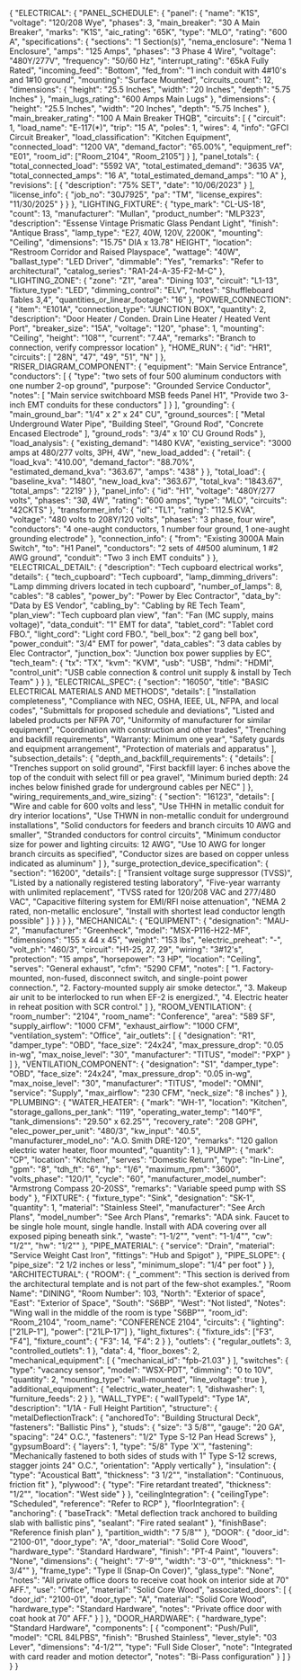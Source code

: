 {
  "ELECTRICAL": {
    "PANEL_SCHEDULE": {
      "panel": {
        "name": "K1S",
        "voltage": "120/208 Wye",
        "phases": 3,
        "main_breaker": "30 A Main Breaker",
        "marks": "K1S",
        "aic_rating": "65K",
        "type": "MLO",
        "rating": "600 A",
        "specifications": {
          "sections": "1 Section(s)",
          "nema_enclosure": "Nema 1 Enclosure",
          "amps": "125 Amps",
          "phases": "3 Phase 4 Wire",
          "voltage": "480Y/277V",
          "frequency": "50/60 Hz",
          "interrupt_rating": "65kA Fully Rated",
          "incoming_feed": "Bottom",
          "fed_from": "1 inch conduit with 4#10's and 1#10 ground",
          "mounting": "Surface Mounted",
          "circuits_count": 12,
          "dimensions": {
            "height": "25.5 Inches",
            "width": "20 Inches",
            "depth": "5.75 Inches"
          },
          "main_lugs_rating": "600 Amps Main Lugs"
        },
        "dimensions": {
          "height": "25.5 Inches",
          "width": "20 Inches",
          "depth": "5.75 Inches"
        },
        "main_breaker_rating": "100 A Main Breaker THQB",
        "circuits": [
          {
            "circuit": 1,
            "load_name": "E-117(*)",
            "trip": "15 A",
            "poles": 1,
            "wires": 4,
            "info": "GFCI Circuit Breaker",
            "load_classification": "Kitchen Equipment",
            "connected_load": "1200 VA",
            "demand_factor": "65.00%",
            "equipment_ref": "E01",
            "room_id": ["Room_2104", "Room_2105"]
          }
        ],
        "panel_totals": {
          "total_connected_load": "5592 VA",
          "total_estimated_demand": "3635 VA",
          "total_connected_amps": "16 A",
          "total_estimated_demand_amps": "10 A"
        },
        "revisions": [
          {
            "description": "75% SET",
            "date": "10/06/2023"
          }
        ],
        "license_info": {
          "job_no": "30J7925",
          "pa": "TM",
          "license_expires": "11/30/2025"
        }
      }
    },
    "LIGHTING_FIXTURE": {
      "type_mark": "CL-US-18",
      "count": 13,
      "manufacturer": "Mullan",
      "product_number": "MLP323",
      "description": "Essense Vintage Prismatic Glass Pendant Light",
      "finish": "Antique Brass",
      "lamp_type": "E27, 40W, 120V, 2200K",
      "mounting": "Ceiling",
      "dimensions": "15.75\" DIA x 13.78\" HEIGHT",
      "location": "Restroom Corridor and Raised Playspace",
      "wattage": "40W",
      "ballast_type": "LED Driver",
      "dimmable": "Yes",
      "remarks": "Refer to architectural",
      "catalog_series": "RA1-24-A-35-F2-M-C"
    },
    "LIGHTING_ZONE": {
      "zone": "Z1",
      "area": "Dining 103",
      "circuit": "L1-13",
      "fixture_type": "LED",
      "dimming_control": "ELV",
      "notes": "Shuffleboard Tables 3,4",
      "quantities_or_linear_footage": "16"
    },
    "POWER_CONNECTION": {
      "item": "E101A",
      "connection_type": "JUNCTION BOX",
      "quantity": 2,
      "description": "Door Heater / Conden. Drain Line Heater / Heated Vent Port",
      "breaker_size": "15A",
      "voltage": "120",
      "phase": 1,
      "mounting": "Ceiling",
      "height": "108\"",
      "current": "7.4A",
      "remarks": "Branch to connection, verify compressor location"
    },
    "HOME_RUN": {
      "id": "HR1",
      "circuits": [
        "28N",
        "47",
        "49",
        "51",
        "N"
      ]
    },
    "RISER_DIAGRAM_COMPONENT": {
      "equipment": "Main Service Entrance",
      "conductors": [
        {
          "type": "two sets of four 500 aluminum conductors with one number 2-op ground",
          "purpose": "Grounded Service Conductor",
          "notes": [
            "Main service switchboard MSB feeds Panel H1",
            "Provide two 3-inch EMT conduits for these conductors"
          ]
        }
      ],
      "grounding": {
        "main_ground_bar": "1/4\" x 2\" x 24\" CU",
        "ground_sources": [
          "Metal Underground Water Pipe",
          "Building Steel",
          "Ground Rod",
          "Concrete Encased Electrode"
        ],
        "ground_rods": "3/4\" x 10' CU Ground Rods"
      },
      "load_analysis": {
        "existing_demand": "1480 KVA",
        "existing_service": "3000 amps at 480/277 volts, 3PH, 4W",
        "new_load_added": {
          "retail": {
            "load_kva": "410.00",
            "demand_factor": "88.70%",
            "estimated_demand_kva": "363.67",
            "amps": "438"
          }
        },
        "total_load": {
          "baseline_kva": "1480",
          "new_load_kva": "363.67",
          "total_kva": "1843.67",
          "total_amps": "2219"
        }
      },
      "panel_info": {
        "id": "H1",
        "voltage": "480Y/277 volts",
        "phases": "3Ø, 4W",
        "rating": "600 amps",
        "type": "MLO",
        "circuits": "42CKTS"
      },
      "transformer_info": {
        "id": "TL1",
        "rating": "112.5 KVA",
        "voltage": "480 volts to 208Y/120 volts",
        "phases": "3 phase, four wire",
        "conductors": "4 one-aught conductors, 1 number four ground, 1 one-aught grounding electrode"
      },
      "connection_info": {
        "from": "Existing 3000A Main Switch",
        "to": "H1 Panel",
        "conductors": "2 sets of 4#500 aluminum, 1 #2 AWG ground",
        "conduit": "Two 3 inch EMT conduits"
      }
    },
    "ELECTRICAL_DETAIL": {
      "description": "Tech cupboard electrical works",
      "details": {
        "tech_cupboard": "Tech cupboard",
        "lamp_dimming_drivers": "Lamp dimming drivers located in tech cupboard",
        "number_of_lamps": 8,
        "cables": "8 cables",
        "power_by": "Power by Elec Contractor",
        "data_by": "Data by ES Vendor",
        "cabling_by": "Cabling by RE Tech Team",
        "plan_view": "Tech cupboard plan view",
        "fan": "Fan (MC supply, mains voltage)",
        "data_conduit": "1\" EMT for data",
        "tablet_cord": "Tablet cord FBO.",
        "light_cord": "Light cord FBO.",
        "bell_box": "2 gang bell box",
        "power_conduit": "3/4\" EMT for power",
        "data_cables": "3 data cables by Elec Contractor",
        "junction_box": "Junction box power supplies by EC",
        "tech_team": {
          "tx": "TX",
          "kvm": "KVM",
          "usb": "USB",
          "hdmi": "HDMI",
          "control_unit": "USB cable connection & control unit supply & install by Tech Team"
        }
      }
    },
    "ELECTRICAL_SPEC": {
      "section": "16050",
      "title": "BASIC ELECTRICAL MATERIALS AND METHODS",
      "details": [
        "Installation completeness",
        "Compliance with NEC, OSHA, IEEE, UL, NFPA, and local codes",
        "Submittals for proposed schedule and deviations",
        "Listed and labeled products per NFPA 70",
        "Uniformity of manufacturer for similar equipment",
        "Coordination with construction and other trades",
        "Trenching and backfill requirements",
        "Warranty: Minimum one year",
        "Safety guards and equipment arrangement",
        "Protection of materials and apparatus"
      ],
      "subsection_details": {
        "depth_and_backfill_requirements": {
          "details": [
            "Trenches support on solid ground",
            "First backfill layer: 6 inches above the top of the conduit with select fill or pea gravel",
            "Minimum buried depth: 24 inches below finished grade for underground cables per NEC"
          ]
        },
        "wiring_requirements_and_wire_sizing": {
          "section": "16123",
          "details": [
            "Wire and cable for 600 volts and less",
            "Use THHN in metallic conduit for dry interior locations",
            "Use THWN in non-metallic conduit for underground installations",
            "Solid conductors for feeders and branch circuits 10 AWG and smaller",
            "Stranded conductors for control circuits",
            "Minimum conductor size for power and lighting circuits: 12 AWG",
            "Use 10 AWG for longer branch circuits as specified",
            "Conductor sizes are based on copper unless indicated as aluminum"
          ]
        },
        "surge_protection_device_specification": {
          "section": "16200",
          "details": [
            "Transient voltage surge suppressor (TVSS)",
            "Listed by a nationally registered testing laboratory",
            "Five-year warranty with unlimited replacement",
            "TVSS rated for 120/208 VAC and 277/480 VAC",
            "Capacitive filtering system for EMI/RFI noise attenuation",
            "NEMA 2 rated, non-metallic enclosure",
            "Install with shortest lead conductor length possible"
          ]
        }
      }
    }
  },
  "MECHANICAL": {
    "EQUIPMENT": {
      "designation": "MAU-2",
      "manufacturer": "Greenheck",
      "model": "MSX-P116-H22-MF",
      "dimensions": "155 x 44 x 45",
      "weight": "153 lbs",
      "electric_preheat": "-",
      "volt_ph": "460/3",
      "circuit": "H1-25, 27, 29",
      "wiring": "3#12's",
      "protection": "15 amps",
      "horsepower": "3 HP",
      "location": "Ceiling",
      "serves": "General exhaust",
      "cfm": "5290 CFM",
      "notes": [
        "1. Factory-mounted, non-fused, disconnect switch, and single-point power connection.",
        "2. Factory-mounted supply air smoke detector.",
        "3. Makeup air unit to be interlocked to run when EF-2 is energized.",
        "4. Electric heater in reheat position with SCR control."
      ]
    },
    "ROOM_VENTILATION": {
      "room_number": "2104",
      "room_name": "Conference",
      "area": "589 SF",
      "supply_airflow": "1000 CFM",
      "exhaust_airflow": "1000 CFM",
      "ventilation_system": "Office",
      "air_outlets": [
        {
          "designation": "R1",
          "damper_type": "OBD",
          "face_size": "24x24",
          "max_pressure_drop": "0.05 in-wg",
          "max_noise_level": "30",
          "manufacturer": "TITUS",
          "model": "PXP"
        }
      ]
    },
    "VENTILATION_COMPONENT": {
      "designation": "S1",
      "damper_type": "OBD",
      "face_size": "24x24",
      "max_pressure_drop": "0.05 in-wg",
      "max_noise_level": "30",
      "manufacturer": "TITUS",
      "model": "OMNI",
      "service": "Supply",
      "max_airflow": "230 CFM",
      "neck_size": "8 inches"
    }
  },
  "PLUMBING": {
    "WATER_HEATER": {
      "mark": "WH-1",
      "location": "Kitchen",
      "storage_gallons_per_tank": "119",
      "operating_water_temp": "140°F",
      "tank_dimensions": "29.50\" x 62.25\"",
      "recovery_rate": "208 GPH",
      "elec_power_per_unit": "480/3",
      "kw_input": "40.5",
      "manufacturer_model_no": "A.O. Smith DRE-120",
      "remarks": "120 gallon electric water heater, floor mounted",
      "quantity": 1
    },
    "PUMP": {
      "mark": "CP",
      "location": "Kitchen",
      "serves": "Domestic Return",
      "type": "In-Line",
      "gpm": "8",
      "tdh_ft": "6",
      "hp": "1/6",
      "maximum_rpm": "3600",
      "volts_phase": "120/1",
      "cycle": "60",
      "manufacturer_model_number": "Armstrong Compass 20-20SS",
      "remarks": "Variable speed pump with SS body"
    },
    "FIXTURE": {
      "fixture_type": "Sink",
      "designation": "SK-1",
      "quantity": 1,
      "material": "Stainless Steel",
      "manufacturer": "See Arch Plans",
      "model_number": "See Arch Plans",
      "remarks": "ADA sink. Faucet to be single hole mount, single handle. Install with ADA covering over all exposed piping beneath sink.",
      "waste": "1-1/2\"",
      "vent": "1-1/4\"",
      "cw": "1/2\"",
      "hw": "1/2\""
    },
    "PIPE_MATERIAL": {
      "service": "Drain",
      "material": "Service Weight Cast Iron",
      "fittings": "Hub and Spigot"
    },
    "PIPE_SLOPE": {
      "pipe_size": "2 1/2 inches or less",
      "minimum_slope": "1/4\" per foot"
    }
  },
  "ARCHITECTURAL": {
    "ROOM": {
      "_comment": "This section is derived from the architectural template and is not part of the few-shot examples.",
      "Room Name": "DINING",
      "Room Number": 103,
      "North": "Exterior of space",
      "East": "Exterior of Space",
      "South": "S6BP",
      "West": "Not listed",
      "Notes": "Wing wall in the middle of the room is type \"S6BP\"",
      "room_id": "Room_2104",
      "room_name": "CONFERENCE 2104",
      "circuits": {
        "lighting": ["21LP-1"],
        "power": ["21LP-17"]
      },
      "light_fixtures": {
        "fixture_ids": ["F3", "F4"],
        "fixture_count": {
          "F3": 14,
          "F4": 2
        }
      },
      "outlets": {
        "regular_outlets": 3,
        "controlled_outlets": 1
      },
      "data": 4,
      "floor_boxes": 2,
      "mechanical_equipment": [
        {
          "mechanical_id": "fpb-21.03"
        }
      ],
      "switches": {
        "type": "vacancy sensor",
        "model": "WSX-PDT", 
        "dimming": "0 to 10V",
        "quantity": 2,
        "mounting_type": "wall-mounted",
        "line_voltage": true
      },
      "additional_equipment": {
        "electric_water_heater": 1,
        "dishwasher": 1,
        "furniture_feeds": 2
      }
    },
    "WALL_TYPE": {
      "wallTypeId": "Type 1A",
      "description": "1/1A - Full Height Partition",
      "structure": {
        "metalDeflectionTrack": {
          "anchoredTo": "Building Structural Deck",
          "fasteners": "Ballistic Pins"
        },
        "studs": {
          "size": "3 5/8\"",
          "gauge": "20 GA",
          "spacing": "24\" O.C.",
          "fasteners": "1/2\" Type S-12 Pan Head Screws"
        },
        "gypsumBoard": {
          "layers": 1,
          "type": "5/8\" Type 'X'",
          "fastening": "Mechanically fastened to both sides of studs with 1\" Type S-12 screws, stagger joints 24\" O.C.",
          "orientation": "Apply vertically"
        },
        "insulation": {
          "type": "Acoustical Batt",
          "thickness": "3 1/2\"",
          "installation": "Continuous, friction fit"
        },
        "plywood": {
          "type": "Fire retardant treated",
          "thickness": "1/2\"",
          "location": "West side"
        }
      },
      "ceilingIntegration": {
        "ceilingType": "Scheduled",
        "reference": "Refer to RCP"
      },
      "floorIntegration": {
        "anchoring": {
          "baseTrack": "Metal deflection track anchored to building slab with ballistic pins",
          "sealant": "Fire rated sealant"
        },
        "finishBase": "Reference finish plan"
      },
      "partition_width": "7 5/8\""
    },
    "DOOR": {
      "door_id": "2100-01",
      "door_type": "A",
      "door_material": "Solid Core Wood",
      "hardware_type": "Standard Hardware",
      "finish": "PT-4 Paint",
      "louvers": "None",
      "dimensions": {
        "height": "7'-9\"",
        "width": "3'-0\"",
        "thickness": "1-3/4\""
      },
      "frame_type": "Type II (Snap-On Cover)",
      "glass_type": "None",
      "notes": "All private office doors to receive coat hook on interior side at 70\" AFF.",
      "use": "Office",
      "material": "Solid Core Wood",
      "associated_doors": [
        {
          "door_id": "2100-01",
          "door_type": "A",
          "material": "Solid Core Wood",
          "hardware_type": "Standard Hardware",
          "notes": "Private office door with coat hook at 70\" AFF."
        }
      ]
    },
    "DOOR_HARDWARE": {
      "hardware_type": "Standard Hardware",
      "components": [
        {
          "component": "Push/Pull",
          "model": "CRL 84LPBS",
          "finish": "Brushed Stainless",
          "lever_style": "03 Lever",
          "dimensions": "4-1/2\"",
          "type": "Full Side Closer",
          "note": "Integrated with card reader and motion detector",
          "notes": "Bi-Pass configuration"
        }
      ]
    }
  }
}